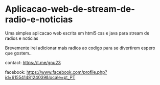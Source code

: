 # Aplicacao-web-de-stream-de-radio-e-noticias
Uma simples aplicacao web escrita em html5 css e java para stream de radios e noticias

Brevemente irei adicionar mais radios ao codigo para se divertirem espero que gostem..


contact: https://t.me/gnu23

facebook: https://www.facebook.com/profile.php?id=61554148124039&locale=pt_PT
